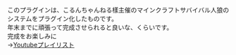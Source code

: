 <br>このプラグインは、こるんちゃんねる樣主催のマインクラフトサバイバル人狼のシステムをプラグイン化したものです。
<br>年末までに頑張って完成させられると良いな、くらいです。
<br>完成をお楽しみに
<br>→<a href="https://www.youtube.com/playlist?list=PLnZNbg8eAGm-nTw50iH5ms7vFdSe2K7Q_">Youtubeプレイリスト</a>
